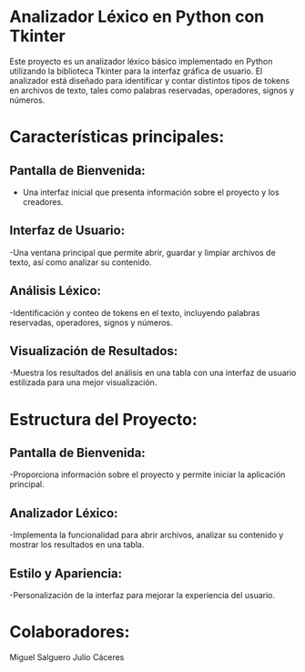 # Analizador Léxico en Python con Tkinter

Este proyecto es un analizador léxico básico implementado en Python utilizando la biblioteca Tkinter para la interfaz gráfica de usuario. El analizador está diseñado para identificar y contar distintos tipos de tokens en archivos de texto, tales como palabras reservadas, operadores, signos y números.

# Características principales:
## Pantalla de Bienvenida:
  - Una interfaz inicial que presenta información sobre el proyecto y los creadores.
## Interfaz de Usuario: 
  -Una ventana principal que permite abrir, guardar y limpiar archivos de texto, así como analizar su contenido.
## Análisis Léxico: 
  -Identificación y conteo de tokens en el texto, incluyendo palabras reservadas, operadores, signos y números.
## Visualización de Resultados:
  -Muestra los resultados del análisis en una tabla con una interfaz de usuario estilizada para una mejor visualización.

# Estructura del Proyecto:
## Pantalla de Bienvenida: 
  -Proporciona información sobre el proyecto y permite iniciar la aplicación principal.
## Analizador Léxico: 
  -Implementa la funcionalidad para abrir archivos, analizar su contenido y mostrar los resultados en una tabla.
## Estilo y Apariencia: 
  -Personalización de la interfaz para mejorar la experiencia del usuario.
  
# Colaboradores:
Miguel Salguero
Julio Cáceres
